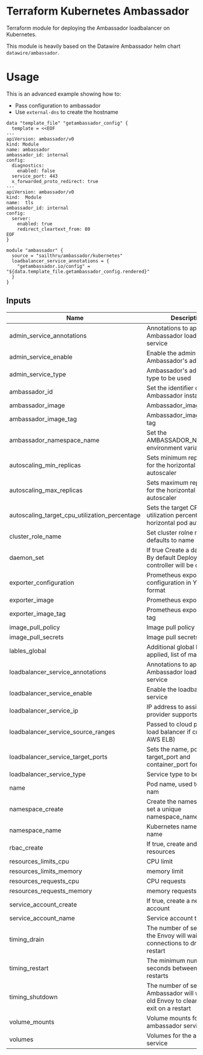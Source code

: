 # Terraform Kubernetes Ambassador

Terraform module for deploying the Ambassador loadbalancer on Kubernetes.

This module is heavily based on the Datawire Ambassador helm chart `datawire/ambassador`.

# Usage
This is an advanced example showing how to:

* Pass configuration to ambassador
* Use `external-dns` to create the hostname

```hcl
data "template_file" "getambassador_config" {
  template = <<EOF
---
apiVersion: ambassador/v0
kind: Module
name: ambassador
ambassador_id: internal
config:
  diagnostics:
    enabled: false
  service_port: 443
  x_forwarded_proto_redirect: true
---
apiVersion: ambassador/v0
kind:  Module
name:  tls
ambassador_id: internal
config:
  server:
    enabled: true
    redirect_cleartext_from: 80
EOF
}

module "ambassador" {
  source = "sailthru/ambassador/kubernetes"
  loadbalancer_service_annotations = {
    "getambassador.io/config" = "${data.template_file.getambassador_config.rendered}"
  }
}
```

## Inputs

| Name | Description | Type | Default | Required |
|------|-------------|:----:|:-----:|:-----:|
| admin_service_annotations | Annotations to apply to Ambassador loadbalancer service | map | `<map>` | no |
| admin_service_enable | Enable the admin service for Ambassador's admin UI | string | `true` | no |
| admin_service_type | Ambassador's admin service type to be used | string | `ClusterIP` | no |
| ambassador_id | Set the identifier of the Ambassador instance | string | `default` | no |
| ambassador_image | Ambassador_image	Image | string | `quay.io/datawire/ambassador` | no |
| ambassador_image_tag | Ambassador_image image tag | string | `0.40.2` | no |
| ambassador_namespace_name | Set the AMBASSADOR_NAMESPACE environment variable | string | `metadata.namespace` | no |
| autoscaling_min_replicas | Sets minimum replica count for the horizontal pod autoscaler | string | `3` | no |
| autoscaling_max_replicas | Sets maximum replica count for the horizontal pod autoscaler | string | `6` | no |
| autoscaling_target_cpu_utilization_percentage | Sets the target CPU utilization percentage for the horizontal pod autoscaler | string | `50` | no |
| cluster_role_name | Set cluster rolne name, defaults to name | string | `` | no |
| daemon_set | If true Create a daemonSet. By default Deployment controller will be created | string | `false` | no |
| exporter_configuration | Prometheus exporter configuration in YALM format | string | `` | no |
| exporter_image | Prometheus exporter image | string | `prom/statsd-exporter` | no |
| exporter_image_tag | Prometheus exporter image tag | string | `v0.6.0` | no |
| image_pull_policy | Image pull policy | string | `IfNotPresent` | no |
| image_pull_secrets | Image pull secrets | list | `<list>` | no |
| lables_global | Additional global lables to be applied, list of maps | list | `<list>` | no |
| loadbalancer_service_annotations | Annotations to apply to Ambassador loadbalancer service | map | `<map>` | no |
| loadbalancer_service_enable | Enable the loadbalancer service | string | `true` | no |
| loadbalancer_service_ip | IP address to assign (if cloud provider supports it) | string | `` | no |
| loadbalancer_service_source_ranges | Passed to cloud provider load balancer if created (e.g: AWS ELB) | string | `` | no |
| loadbalancer_service_target_ports | Sets the name, port, target_port and container_port for a service | list | `80 and 443` | no |
| loadbalancer_service_type | Service type to be used | string | `LoadBalancer` | no |
| name | Pod name, used to set the nam | string | `ambassador` | no |
| namespace_create | Create the namespace, must set a unique namespace_name | string | `false` | no |
| namespace_name | Kubernetes namespace name | string | `default` | no |
| rbac_create | If true, create and use RBAC resources | string | `true` | no |
| resources_limits_cpu | CPU limit | string | `1` | no |
| resources_limits_memory | memory limit | string | `1Gi` | no |
| resources_requests_cpu | CPU requests | string | `200m` | no |
| resources_requests_memory | memory requests | string | `500Mi` | no |
| service_account_create | If true, create a new service account | string | `true` | no |
| service_account_name | Service account to be used | string | `` | no |
| timing_drain | The number of seconds that the Envoy will wait for open connections to drain on a restart | string | `` | no |
| timing_restart | The minimum number of seconds between Envoy restarts | string | `` | no |
| timing_shutdown | The number of seconds that Ambassador will wait for the old Envoy to clean up and exit on a restart | string | `` | no |
| volume_mounts | Volume mounts for the ambassador service | list | `<list>` | no |
| volumes | Volumes for the ambassador service | list | `<list>` | no |


```
